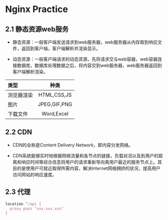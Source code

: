 # Nginx Practice

## 2.1  静态资源web服务

- 静态资源：一般客户端发送请求到web服务器，web服务器从内存取到响应文件，返回到客户端，客户端解析并渲染显示。

- 动态资源：一般客户端请求的动态资源，先将请求交与web容器，web容器连接数据库，数据库处理数据之后，将内容交到web服务器，web服务器返回到客户端解析渲染。

| 类型 | 种类 |
| :---| :---: |
| 浏览器渲染 | HTML,CSS,JS |
| 图片 | JPEG,GIF,PNG |
| 下载文件 | Word,Excel |

## 2.2 CDN

- CDN的全称是Content Delivery Network，即内容分发网络。

- CDN系统能够实时地根据网络流量和各节点的链接，负载状况以及到用户的距离和响应时间等综合信息将用户的请求重新导向离用户最近的服务节点上。其目的是使用户可就近取得所需内容，解决Internet网络拥挤的状况，提高用户访问网站的响应速度。

## 2.3 代理

```js
location ^/api {
  proxy pass "xxx.xxx.xxx"
}
```